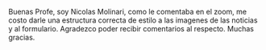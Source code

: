 Buenas Profe, soy Nicolas Molinari, como le comentaba en el zoom, me costo darle una estructura correcta de estilo a las imagenes de las noticias y al formulario.
Agradezco poder recibir comentarios al respecto.
Muchas gracias.
